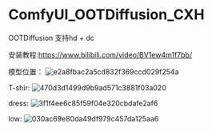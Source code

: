 # ComfyUI_OOTDiffusion_CXH
OOTDiffusion
支持hd + dc

安装教程:https://www.bilibili.com/video/BV1ew4m1f7bb/

模型位置：
![e2a8fbac2a5cd832f369ccd029f254a](https://github.com/StartHua/ComfyUI_OOTDiffusion_CXH/assets/22284244/96e3a676-1e62-4eba-bcd9-c8893f938600)


T-shir:
![470d3d1499d9b9ad571c3881f03a020](https://github.com/StartHua/ComfyUI_OOTDiffusion_CXH/assets/22284244/02680773-6086-42d3-ba31-d507dffbbde4)


dress:
![3f1f4ee6c85f59f04e320cbdafe2af6](https://github.com/StartHua/ComfyUI_OOTDiffusion_CXH/assets/22284244/719c4c19-5745-4431-b7f7-2fd847fbf8ad)


low:
![030ac69e80da49df979c457da125aa6](https://github.com/StartHua/ComfyUI_OOTDiffusion_CXH/assets/22284244/84f21e09-0d83-470a-a0cb-bb104b4594eb)



